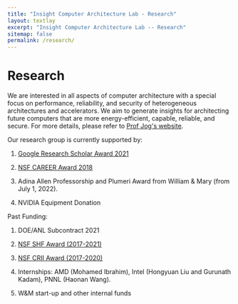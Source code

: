 ```yaml
---
title: "Insight Computer Architecture Lab - Research"
layout: textlay
excerpt: "Insight Computer Architecture Lab -- Research"
sitemap: false
permalink: /research/
---
```


# Research

We are interested in all aspects of computer architecture with a special focus on performance, reliability, and security of heterogeneous architectures and accelerators. We aim to generate
insights for architecting future computers that are more energy-efficient, capable, reliable, 
and secure. For more details, please refer to [Prof Jog's website](https://adwaitjog.github.io/).

Our research group is currently supported by:

1. [Google Research Scholar Award 2021](https://ai.googleblog.com/2021/04/announcing-2021-research-scholar.html) 

2. [NSF CAREER Award 2018](https://www.nsf.gov/awardsearch/showAward?AWD_ID=1750667)

3. Adina Allen Professorship and Plumeri Award from William & Mary (from July 1, 2022).

4. NVIDIA Equipment Donation


Past Funding:

1. DOE/ANL Subcontract 2021

2. [NSF SHF Award (2017-2021)](https://www.nsf.gov/awardsearch/showAward?AWD_ID=1717532)

3. [NSF CRII Award (2017-2020)](https://www.nsf.gov/awardsearch/showAward?AWD_ID=1657336)

4. Internships: AMD (Mohamed Ibrahim), Intel (Hongyuan Liu and Gurunath Kadam), PNNL (Haonan Wang). 

5. W&M start-up and other internal funds



